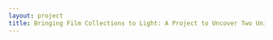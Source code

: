 ```yaml
--- 
layout: project 
title: Bringing Film Collections to Light: A Project to Uncover Two Unique Collections of Film Ephemera
---
```



